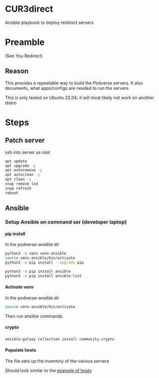 # CUR3direct
Ansible playbook to deploy reidirect servers

# Preamble

(See You Redirect)

## Reason

This provides a repeatable way to build the Podverse servers.
It also documents, what apps/configs are needed to run the servers.

This is only tested on Ubuntu 22.04; it will most likely not work on another distro

# Steps

## Patch server

ssh into server as root

```bash
apt update
apt upgrade -y
apt autoremove -y
apt autoclean -y
apt clean -y
snap remove lxd
snap refresh
reboot
```

## Ansible

### Setup Ansible on command ser (developer laptop)

#### pip install

In the podverse-ansible dir

```bash
python3 -m venv venv-ansible
source venv-ansible/bin/activate
python3 -m pip install --upgrade pip

python3 -m pip install ansible
python3 -m pip install ansible-lint
```

#### Activate venv

In the podverse-ansible dir

```bash
source venv-ansible/bin/activate
```

Then run ansible commands.


##### crypto

```bash
ansible-galaxy collection install community.crypto
```

#### Populate hosts

The file sets up the inventory of the various servers

Should look similar to the [example of hosts](example-hosts)